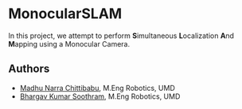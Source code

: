 # MonocularSLAM
In this project, we attempt to perform **S**imultaneous **L**ocalization **A**nd **M**apping using a Monocular Camera.

## Authors
 - [Madhu Narra Chittibabu](https://www.linkedin.com/in/madhunc/), M.Eng Robotics, UMD
 - [Bhargav Kumar Soothram](https://www.linkedin.com/in/bhargavsoothram/), M.Eng Robotics, UMD